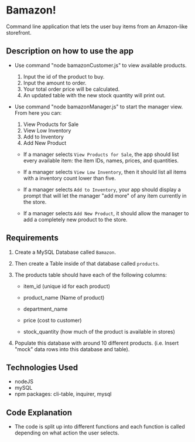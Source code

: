 # Bamazon!

Command line application that lets the user buy items from an Amazon-like storefront.

## Description on how to use the app

* Use command "node bamazonCustomer.js" to view available products.
	1. Input the id of the product to buy.
	2. Input the amount to order.
	3. Your total order price will be calculated.
	4. An updated table with the new stock quantity will print out.

* Use command "node bamazonManager.js" to start the manager view. From here you can:
	1. View Products for Sale
	2. View Low Inventory
	3. Add to Inventory
	4. Add New Product

  * If a manager selects `View Products for Sale`, the app should list every available item: the item IDs, names, prices, and quantities.

  * If a manager selects `View Low Inventory`, then it should list all items with a inventory count lower than five.

  * If a manager selects `Add to Inventory`, your app should display a prompt that will let the manager "add more" of any item currently in the store.

  * If a manager selects `Add New Product`, it should allow the manager to add a completely new product to the store.

## Requirements

1. Create a MySQL Database called `Bamazon`.

2. Then create a Table inside of that database called `products`.

3. The products table should have each of the following columns:

   * item_id (unique id for each product)

   * product_name (Name of product)

   * department_name

   * price (cost to customer)

   * stock_quantity (how much of the product is available in stores)

4. Populate this database with around 10 different products. (i.e. Insert "mock" data rows into this database and table).

## Technologies Used 
* nodeJS
* mySQL
* npm packages: cli-table, inquirer, mysql

## Code Explanation

* The code is split up into different functions and each function is called depending on what action the user selects. 


